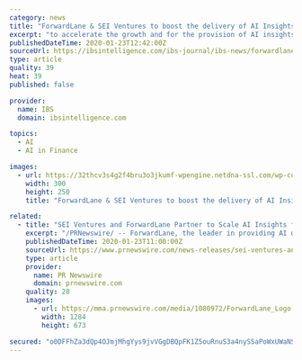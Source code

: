 ```yaml
---
category: news
title: "ForwardLane & SEI Ventures to boost the delivery of AI Insights"
excerpt: "to accelerate the growth and for the provision of AI insights for wealth managers, asset managers and commercial banks. SixThirty Global Fintech Fund joined SEI Ventures in the investment round as a follow-on to their first investment in 2018. ForwardLane’s AI insight platform makes use of its proprietary NLP with enterprise data aggregation ..."
publishedDateTime: 2020-01-23T12:42:00Z
sourceUrl: https://ibsintelligence.com/ibs-journal/ibs-news/forwardlane-sei-ventures-to-boost-the-delivery-of-ai-insights/
type: article
quality: 39
heat: 39
published: false

provider:
  name: IBS
  domain: ibsintelligence.com

topics:
  - AI
  - AI in Finance

images:
  - url: https://32thcv3s4g2f4bru3o3jkumf-wpengine.netdna-ssl.com/wp-content/uploads/2019/11/MPU-under-Journal-of-the-month-300x250.jpg
    width: 300
    height: 250
    title: "ForwardLane & SEI Ventures to boost the delivery of AI Insights"

related:
  - title: "SEI Ventures and ForwardLane Partner to Scale AI Insights for Financial Service Professionals"
    excerpt: "/PRNewswire/ -- ForwardLane, the leader in providing AI driven intelligence to financial services professionals, is thrilled to announce SEI"
    publishedDateTime: 2020-01-23T11:00:00Z
    sourceUrl: https://www.prnewswire.com/news-releases/sei-ventures-and-forwardlane-partner-to-scale-ai-insights-for-financial-service-professionals-300991802.html
    type: article
    provider:
      name: PR Newswire
      domain: prnewswire.com
    quality: 28
    images:
      - url: https://mma.prnewswire.com/media/1080972/ForwardLane_Logo.jpg?p=facebook
        width: 1284
        height: 673

secured: "o0DFFhZa3dQp4OJmjMhgYys9jvVGgDBQpFK1Z5ouRnuS3a4nySSaPoWxUWaNSLgq+DNXcijySzOaSs84s3PmhKPWzrl6nmt2UXPigWgWQQNyqFhUdWzlKcX3RfEe9qodqTSScSPrNaEXdXAl5rhB7BM+WbMk3/BMzt/gkzReRFHMjzw2DYZkkSzheJJK2PqvPHfFqm1QhaekT6PrwGES7mZlHPT/eqdkrgw3UsUvQylJimTd/ZaOxCLKrF7Yq6tbfRfLQ4C4Zd8mc3Xoid7BjAn4ayN0Fd9k5ukhH4IdxTKvyv+wvoy3wqjvQ7ZYVuXB;oJeU1NBBNTcQ9mxkdJT4TQ=="
---
```


